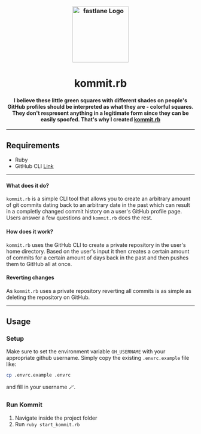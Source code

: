 <h3 align="center">
  <img src="assets/logo.png" alt="fastlane Logo" width="150" align="center">
</h3>

<h1 align="center">kommit.rb</h1>

<h4 align="center">I believe these little green squares with different shades on people's GitHub profiles should be interpreted as what they are - colorful squares. They don't respresent anything in a legitimate form since they can be easily spoofed. That's why I created <ins>kommit.rb</ins></h4>
<hr>

## Requirements

- Ruby
- GitHub CLI [Link](https://cli.github.com/)
<hr>

#### What does it do?

`kommit.rb` is a simple CLI tool that allows you to create an arbitrary amount of git commits dating back to an arbitrary date in the past which can result in a completly changed commit history on a user's GitHub profile page. Users answer a few questions and `kommit.rb` does the rest.

#### How does it work?

`kommit.rb` uses the GitHub CLI to create a private repository in the user's home directory. Based on the user's input it then creates a certain amount of commits for a certain amount of days back in the past and then pushes them to GitHub all at once.

#### Reverting changes

As `kommit.rb` uses a private repository reverting all commits is as simple as deleting the repository on GitHub.

<hr>

## Usage
### Setup
Make sure to set the environment variable `GH_USERNAME` with your appropriate github username.
Simply copy the existing `.envrc.example` file like:

```sh
cp .envrc.example .envrc
```

and fill in your username 🪄.

### Run Kommit
1. Navigate inside the project folder
2. Run `ruby start_kommit.rb`
